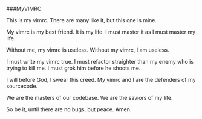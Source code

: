 ###MyVIMRC

This is my vimrc. There are many like it, but this one is mine.

My vimrc is my best friend. It is my life. I must master it as I must master my life.

Without me, my vimrc is useless. Without my vimrc, I am useless. 

I must write my vimrc true. I must refactor straighter than my enemy who is trying to kill me. I must grok him before he shoots me. 

I will before God, I swear this creed. My vimrc and I are the defenders of my sourcecode. 

We are the masters of our codebase. We are the saviors of my life.

So be it, until there are no bugs, but peace. Amen.

